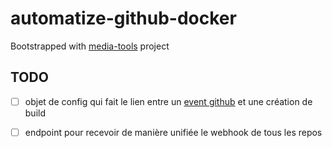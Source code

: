 # automatize-github-docker

Bootstrapped with [media-tools](https://github.com/Elyspio/media-tools) project

## TODO 
- [ ] objet de config qui fait le lien entre un [event github](https://docs.github.com/en/developers/webhooks-and-events/webhook-events-and-payloads#push) et une création de build 
- [ ] endpoint pour recevoir de manière unifiée le webhook de tous les repos


